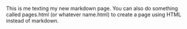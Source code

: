 This is me texting my new markdown page. You can also do something called pages.html (or whatever name.html) to create a page using HTML instead of markdown.
